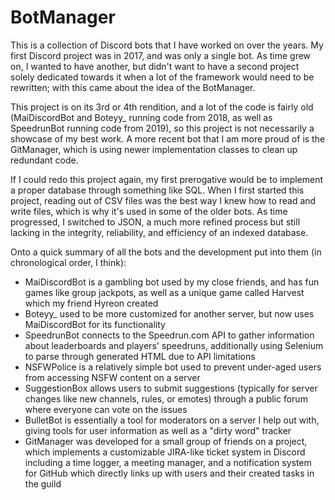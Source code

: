 # BotManager
This is a collection of Discord bots that I have worked on over the years. My first Discord project was in 2017, and was only a single bot. As time grew on, I wanted to have another, but didn't want to have a second project solely dedicated towards it when a lot of the framework would need to be rewritten; with this came about the idea of the BotManager.

This project is on its 3rd or 4th rendition, and a lot of the code is fairly old (MaiDiscordBot and Boteyy_ running code from 2018, as well as SpeedrunBot running code from 2019), so this project is not necessarily a showcase of my best work. A more recent bot that I am more proud of is the GitManager, which is using newer implementation classes to clean up redundant code.

If I could redo this project again, my first prerogative would be to implement a proper database through something like SQL. When I first started this project, reading out of CSV files was the best way I knew how to read and write files, which is why it's used in some of the older bots. As time progressed, I switched to JSON, a much more refined process but still lacking in the integrity, reliability, and efficiency of an indexed database.

Onto a quick summary of all the bots and the development put into them (in chronological order, I think):

* MaiDiscordBot is a gambling bot used by my close friends, and has fun games like group jackpots, as well as a unique game called Harvest which my friend Hyreon created
* Boteyy_ used to be more customized for another server, but now uses MaiDiscordBot for its functionality
* SpeedrunBot connects to the Speedrun.com API to gather information about leaderboards and players' speedruns, additionally using Selenium to parse through generated HTML due to API limitations
* NSFWPolice is a relatively simple bot used to prevent under-aged users from accessing NSFW content on a server
* SuggestionBox allows users to submit suggestions (typically for server changes like new channels, rules, or emotes) through a public forum where everyone can vote on the issues
* BulletBot is essentially a tool for moderators on a server I help out with, giving tools for user information as well as a "dirty word" tracker
* GitManager was developed for a small group of friends on a project, which implements a customizable JIRA-like ticket system in Discord including a time logger, a meeting manager, and a notification system for GitHub which directly links up with users and their created tasks in the guild
